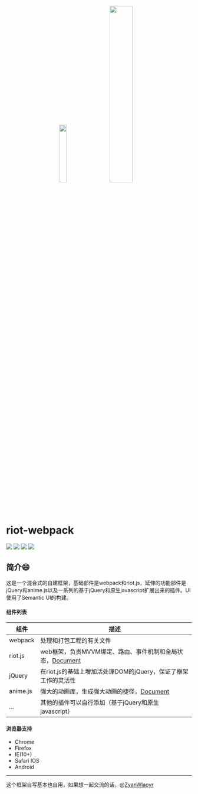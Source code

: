 <p align="center"><img src="https://riot.js.org/img/logo/riot240x.png" width="20%"/>&nbsp;&nbsp;&nbsp;&nbsp;&nbsp;<img src="https://webpack.js.org/e0b5805d423a4ec9473ee315250968b2.svg" width="35%"/></p>

# riot-webpack

![](https://img.shields.io/badge/build-ok-green.svg)
![](https://img.shields.io/badge/npm-notready-red.svg)
![](https://img.shields.io/badge/license-ISC-blue.svg)
![](https://img.shields.io/github/repo-size/badges/shields.svg)

## 简介:smile:
这是一个混合式的自建框架，基础部件是webpack和riot.js，延伸的功能部件是jQuery和anime.js以及一系列的基于jQuery和原生javascript扩展出来的插件。UI使用了Semantic UI的构建。
#### 组件列表
组件 | 描述
------------ | -------------
webpack | 处理和打包工程的有关文件
riot.js | web框架，负责MVVM绑定、路由、事件机制和全局状态，[Document](https://riot.js.org/)
jQuery | 在riot.js的基础上增加活处理DOM的jQuery，保证了框架工作的灵活性
anime.js | 强大的动画库，生成强大动画的捷径，[Document](https://github.com/juliangarnier/anime/)
... | 其他的插件可以自行添加（基于jQuery和原生javascript）

#### 浏览器支持
* Chrome
* Firefox
* IE(10+)
* Safari IOS
* Android
---
这个框架自写基本也自用，如果想一起交流的话，@[ZyanWlaoyr](https://github.com/ZyanWlayor)